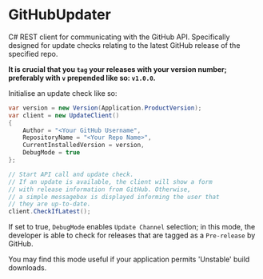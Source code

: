 # GitHubUpdater
C# REST client for communicating with the GitHub API. Specifically designed for update checks relating to the latest GitHub release of the specified repo.

**It is crucial that you `tag` your releases with your version number; preferably with `v` prepended like so: `v1.0.0`.**

Initialise an update check like so:
```csharp
var version = new Version(Application.ProductVersion);
var client = new UpdateClient()
{
    Author = "<Your GitHub Username",
    RepositoryName = "<Your Repo Name>",
    CurrentInstalledVersion = version,
	DebugMode = true
};

// Start API call and update check.
// If an update is available, the client will show a form
// with release information from GitHub. Otherwise,
// a simple messagebox is displayed informing the user that
// they are up-to-date.
client.CheckIfLatest();
```
If set to true, `DebugMode` enables `Update Channel` selection; in this mode, the developer is able to check for releases that are tagged as a `Pre-release` by GitHub.

You may find this mode useful if your application permits 'Unstable' build downloads.
